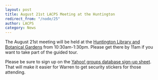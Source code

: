 ```yaml
---
layout: post
title: August 21st LACPS Meeting at the Huntington
redirect_from: "/node/25"
author: LACPS
category: News
---
```


<div class="field field-name-body field-type-text-with-summary field-label-hidden"><div class="field-items"><div class="field-item even"><p>The August 21st meeting will be held at the <a href="http://www.huntington.org">Huntington Library and Botanical Gardens</a> from 10:30am-1:30pm. Please get there by 11am if you want to take part of the guided tour.</p>
<p>Please be sure to sign up on the <a href="http://tech.groups.yahoo.com/group/LACPS/database?method=reportRows&amp;tbl=1">Yahoo! groups database sign-up sheet</a>. That will make it easier for Warren to get security stickers for those attending.</p>
</div></div></div>
